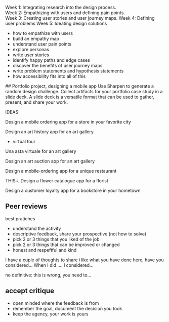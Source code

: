 Week 1: Integrating research into the design process.  
Week 2: Empathizing with users and defining pain points.  
Week 3: Creating user stories and user journey maps.
Week 4: Defining user problems
Week 5: Ideating design solutions

 * how to empathize with users
 * build an empathy map
 * understand user pain points
 * explore personas
 * write user stories
 * identify happy paths and edge cases
 * discover the benefits of user journey maps
 * write problem statements and hypothesis statements
 * how accessibility fits into all of this

## Portfolio project, designing a mobile app
Use Sharpen to generate a random design challenge.
Collect artifacts for your portfolio case study in a slide deck. A slide deck is a versatile format that can be used to gather, present, and share your work.

IDEAS:

Design a mobile ordering app
for a store in your favorite city

Design an art history app
for an art gallery
+ virtual tour

Una asta virtuale
for an art gallery

Design an art auction app
for an art gallery

Design a mobile-ordering app
for a unique restaurant


THIS::.
Design a flower catalogue app
for a florist

Design a customer loyalty app
for a bookstore in your hometown

## Peer reviews

best pratiches
* understand the activity
* descriptive feedback, share your prospective (not how to solve)
* pick 2 or 3 things that you liked of the job
* pick 2 or 3 things that can be improved or changed
* honest and respeftful and kind


I have a cuple of thoughts to share
i like what you have done here, have you considered...
When I did .... I considered...

no definitive: this is wrong, you need to...

## accept critique
* open minded where the feedback is from
* remember the goal, document the decision you took
* keep the agency, your work is yours
